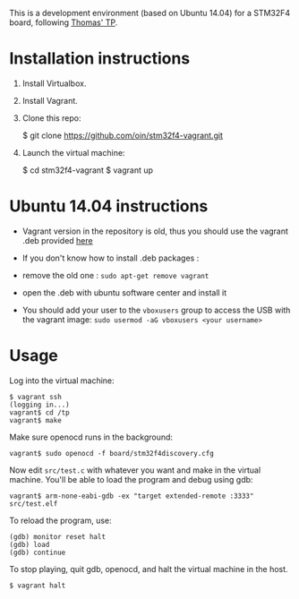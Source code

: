 This is a development environment (based on Ubuntu 14.04) for a STM32F4 board, following [Thomas' TP](http://thomaspietrzak.com/enseignement/NIHM/tphardware.html).

# Installation instructions

1. Install Virtualbox.

2. Install Vagrant.

3. Clone this repo:

	$ git clone https://github.com/oin/stm32f4-vagrant.git

4. Launch the virtual machine:

	$ cd stm32f4-vagrant
	$ vagrant up

# Ubuntu 14.04 instructions

 * Vagrant version in the repository is old, thus you should use the vagrant .deb provided [here](https://www.vagrantup.com/downloads)

 * If you don't know how to install .deb packages :
  * remove the old one : `sudo apt-get remove vagrant`
  * open the .deb with ubuntu software center and install it

 * You should add your user to the `vboxusers` group to access the USB with the vagrant image: `sudo usermod -aG vboxusers <your username>`

# Usage

Log into the virtual machine:

	$ vagrant ssh
	(logging in...)
	vagrant$ cd /tp
	vagrant$ make

Make sure openocd runs in the background:

	vagrant$ sudo openocd -f board/stm32f4discovery.cfg

Now edit `src/test.c` with whatever you want and make in the virtual machine.
You'll be able to load the program and debug using gdb:

	vagrant$ arm-none-eabi-gdb -ex "target extended-remote :3333" src/test.elf

To reload the program, use:

	(gdb) monitor reset halt
	(gdb) load
	(gdb) continue

To stop playing, quit gdb, openocd, and halt the virtual machine in the host.

	$ vagrant halt


